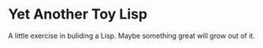 # Yet Another Toy Lisp

A little exercise in buliding a Lisp. Maybe something great will grow out of it.
